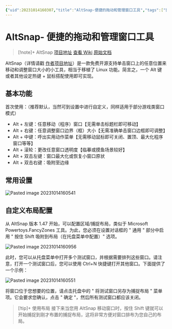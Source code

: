 ```yaml
---
{"uid":20231014160307,"title":"AltSnap-便捷的拖动和管理窗口工具","tags":["窗口管理"],"description":null,"author":"熊猫别熬夜","type":"other","draft":false,"editable":false,"modified":20231020215141,"dg-publish":true,"permalink":"/lake-of-knowledge/03//alt-snap/","dgPassFrontmatter":true}
---
```



# AltSnap- 便捷的拖动和管理窗口工具

> [!note]+ AltSnap
> [项目地址](https://github.com/RamonUnch/AltSnap)
> [查看 Wiki](https://github.com/RamonUnch/AltSnap/wiki)
> [原始文档](https://stefansundin.github.io/altdrag/doc/)

AltSnap（详情请戳 [作者项目地址](https://github.com/RamonUnch/AltSnap)）是一款免费开源支持单击窗口上的任意位置来移动和调整窗口大小的小工具，相当于移植了 Linux 功能。简言之，一个 Alt 键 或者其他设定热键 + 鼠标搭配使用即可实现。

## 基本功能

首次使用：（推荐默认，当然可到设置中进行自定义，同样适用于部分游戏类窗口模式）

- Alt + 左键：任意移动（程序）窗口【无需单击标题栏即可移动】
- Alt + 右键：任意调整窗口边界（框）大小【无需准确单击窗口边框即可调整】
- Alt + 中键：呼出实用动作菜单【无需移动鼠标即可关闭、置顶、最大化程序窗口等等】
- Alt + 滚轮：更改任意窗口透明度【临摹或摸鱼场景较好】
- Alt + 双击左键：窗口最大化或恢复小窗口原状
- Alt + 双击右键：吸附至边缘

## 常用设置

![Pasted image 20231014160541](https://cdn.pkmer.cn/images/202310202147095.png!pkmer)

## 自定义布局配置

从 AltSnap 版本 1.47 开始，可以配置区域/捕捉布局，类似于 Microsoft Powertoys.FancyZones 工具。为此，您必须在设置对话框的 " 通用 " 部分中启用 " 按住 Shift 吸附到布局（在托盘菜单中配置）" 选项。

![Pasted image 20231014160956](https://cdn.pkmer.cn/images/202310202147185.png!pkmer)

此时，您可以从托盘菜单中打开多个测试窗口，并根据需要排列这些窗口。请注意，打开一个测试窗口后，您可以使用 Ctrl+N 快捷键打开其他窗口。下面提供了一个示例：

![Pasted image 20231014160551](https://cdn.pkmer.cn/images/202310202147605.png!pkmer)

将窗口位于您想要的位置，请点击托盘中的 " 将测试窗口另存为捕捉布局 " 菜单项。它会要求您确认，点击 " 确定 "，然后所有测试窗口都应该关闭。

> [!tip]+ 使用布局
> 接下来当您用 AltSnap 移动窗口时，按住 Shift 键就可以开始捕捉到刚才布置的捕捉布局，这将非常方便对窗口排布为您自己的布局。